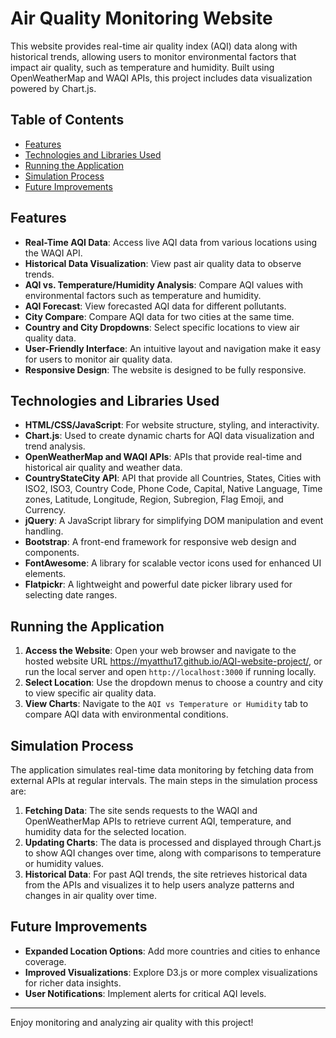 # Air Quality Monitoring Website

This website provides real-time air quality index (AQI) data along with historical trends, allowing users to monitor environmental factors that impact air quality, such as temperature and humidity. Built using OpenWeatherMap and WAQI APIs, this project includes data visualization powered by Chart.js.

## Table of Contents
- [Features](#features)
- [Technologies and Libraries Used](#technologies-and-libraries-used)
- [Running the Application](#running-the-application)
- [Simulation Process](#simulation-process)
- [Future Improvements](#future-improvements)

## Features
- **Real-Time AQI Data**: Access live AQI data from various locations using the WAQI API.
- **Historical Data Visualization**: View past air quality data to observe trends.
- **AQI vs. Temperature/Humidity Analysis**: Compare AQI values with environmental factors such as temperature and humidity.
- **AQI Forecast**: View forecasted AQI data for different pollutants.
- **City Compare**: Compare AQI data for two cities at the same time.
- **Country and City Dropdowns**: Select specific locations to view air quality data.
- **User-Friendly Interface**: An intuitive layout and navigation make it easy for users to monitor air quality data.
- **Responsive Design**: The website is designed to be fully responsive.

## Technologies and Libraries Used
- **HTML/CSS/JavaScript**: For website structure, styling, and interactivity.
- **Chart.js**: Used to create dynamic charts for AQI data visualization and trend analysis.
- **OpenWeatherMap and WAQI APIs**: APIs that provide real-time and historical air quality and weather data.
- **CountryStateCity API**: API that provide all Countries, States, Cities with ISO2, ISO3, Country Code, Phone Code, Capital, Native Language, Time zones, Latitude, Longitude, Region, Subregion, Flag Emoji, and Currency.
- **jQuery**: A JavaScript library for simplifying DOM manipulation and event handling.
- **Bootstrap**: A front-end framework for responsive web design and components.
- **FontAwesome**: A library for scalable vector icons used for enhanced UI elements.
- **Flatpickr**: A lightweight and powerful date picker library used for selecting date ranges.

## Running the Application
1. **Access the Website**: Open your web browser and navigate to the hosted website URL https://myatthu17.github.io/AQI-website-project/, or run the local server and open `http://localhost:3000` if running locally.
2. **Select Location**: Use the dropdown menus to choose a country and city to view specific air quality data.
3. **View Charts**: Navigate to the `AQI vs Temperature or Humidity` tab to compare AQI data with environmental conditions.

## Simulation Process
The application simulates real-time data monitoring by fetching data from external APIs at regular intervals. The main steps in the simulation process are:
1. **Fetching Data**: The site sends requests to the WAQI and OpenWeatherMap APIs to retrieve current AQI, temperature, and humidity data for the selected location.
2. **Updating Charts**: The data is processed and displayed through Chart.js to show AQI changes over time, along with comparisons to temperature or humidity values.
3. **Historical Data**: For past AQI trends, the site retrieves historical data from the APIs and visualizes it to help users analyze patterns and changes in air quality over time.

## Future Improvements
- **Expanded Location Options**: Add more countries and cities to enhance coverage.
- **Improved Visualizations**: Explore D3.js or more complex visualizations for richer data insights.
- **User Notifications**: Implement alerts for critical AQI levels.

---

Enjoy monitoring and analyzing air quality with this project!
